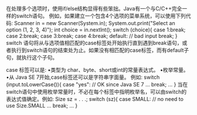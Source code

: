 在处理多个选项时，使用if/else结构显得有些笨拙。Java有一个与C/C++完全一样的switch语句。
例如，如果建立一个包含4个选项的菜单系统，可以使用下列代码:
Scanner in = new Scanner(System.in);
System.out.print("Select an option (1, 2, 3, 4)");
int choice = in.nextlnt();
switch (choice){
	case 1:break;
	case 2:break;
	case 3:break;
	case 4:break;
	default:
	// bad input break;
}
switch 语句将从与选项值相匹配的case标签处开始执行直到遇到break语句，或者执行到switch语句的结束处为止。如果没有相匹配的case标签，而有default子句，就执行这个子句。

case 标签可以是:
•类型为 char、byte、short或int的常量表达式。
•枚举常量。
•从 Java SE 7开始,case标签还可以是字符串字面量。
例如:
switch (input.toLowerCase()){
	case "yes": // OK since Java SE 7
	...
	break;
	...
}
当在switch语句中使用枚举常量时，不必在每个标签中指明枚举名，可以由switch的表达式值确定。例如:
Size sz = . . .; 
switch (sz){
	case SMALL: // no need to use Size.SMALL
	...
	break;
	...
}
